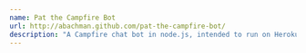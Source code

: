 ```yaml
---
name: Pat the Campfire Bot
url: http://abachman.github.com/pat-the-campfire-bot/
description: "A Campfire chat bot in node.js, intended to run on Heroku. Built for internal use at Figure53 but you might like it."
---
```

